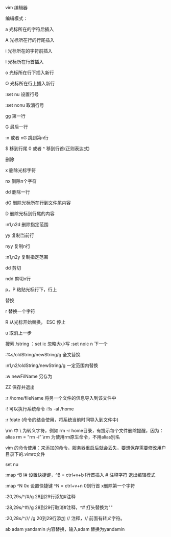 vim 编辑器

编辑模式：

a 光标所在的字符后插入

A 光标所在行的行尾插入

i 光标所在的字符前插入

I 光标所在行首插入

o 光标所在行下插入新行

O 光标所在行上插入新行

:set nu 设置行号

:set nonu 取消行号

gg 第一行

G 最后一行

:n 或者 nG 跳到第n行

$ 移到行尾 0 或者 ^ 移到行首(正则表达式)

删除

x 删除光标字符

nx 删除n个字符

dd 删除一行

dG 删除光标所在行到文件尾内容

D 删除光标到行尾的内容

:n1,n2d 删除指定范围

yy 复制当前行

nyy 复制n行

:n1,n2y 复制指定范围

dd 剪切

ndd 剪切n行

p，P 粘贴光标行下，行上

替换

r 替换一个字符

R 从光标开始替换， ESC 停止

u 取消上一步

搜索 /string ：set ic 忽略大小写 :set noic n 下一个

:%s/oldString/newString/g 全文替换

:n1,n2/oldString/newString/g 一定范围内替换

:w newFilName 另存为

ZZ 保存并退出

:r /home/fileName 将另一个文件的信息导入到该文件中

:! 可以执行系统命令 :!ls -al /home

:r !date (命令的结合使用，将系统当前时间导入到文件中)

\rm 中 \ 为转义字符，例如 rm -r home目录，有提示每个文件删除提醒，因为：alias rm = “rm -i” \rm 为使用rm原生命令，不用alias别名

vim 的命令使用：来添加的命令，服务器重启后就会丢失，要想保存需要修改用户目录下的.vimrc文件

set nu

:map ^B I#<ESC> 设置快捷键，^B = ctrl+v+b I行首插入 # 注释字符 <ESC> 退出编辑模式

:map ^N 0x 设置快捷键 ^N = ctrl+v+n 0到行首 x删除第一个字符

:20,29s/^/#/g 28到29行添加#注释

:28,29s/^#//g 28到29行取消#注释，^# 打头替换为""

:20,28s/^/\/\/ /g 20到29行添加 // 注释，// 前面有转义字符。

ab adam yandamin 内容替换，输入adam 替换为yandamin





